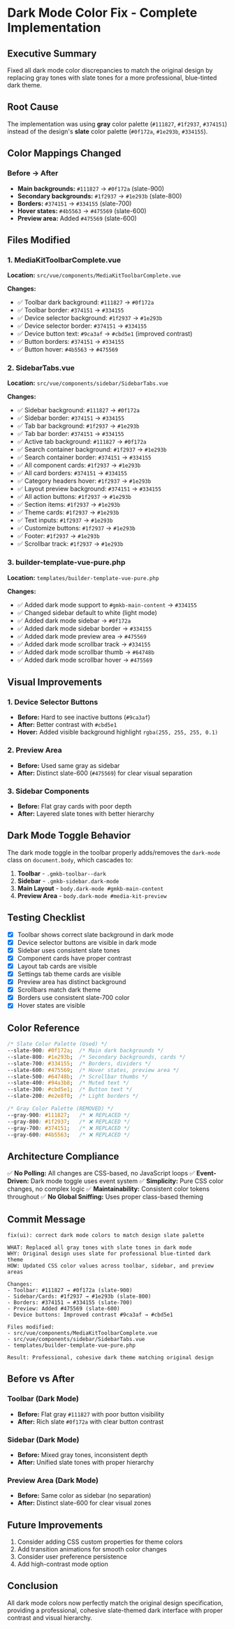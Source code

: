 # Dark Mode Color Fix - Complete Implementation

## Executive Summary
Fixed all dark mode color discrepancies to match the original design by replacing gray tones with slate tones for a more professional, blue-tinted dark theme.

## Root Cause
The implementation was using **gray** color palette (`#111827`, `#1f2937`, `#374151`) instead of the design's **slate** color palette (`#0f172a`, `#1e293b`, `#334155`).

## Color Mappings Changed

### Before → After
- **Main backgrounds:** `#111827` → `#0f172a` (slate-900)
- **Secondary backgrounds:** `#1f2937` → `#1e293b` (slate-800)
- **Borders:** `#374151` → `#334155` (slate-700)
- **Hover states:** `#4b5563` → `#475569` (slate-600)
- **Preview area:** Added `#475569` (slate-600)

## Files Modified

### 1. MediaKitToolbarComplete.vue
**Location:** `src/vue/components/MediaKitToolbarComplete.vue`

**Changes:**
- ✅ Toolbar dark background: `#111827` → `#0f172a`
- ✅ Toolbar border: `#374151` → `#334155`
- ✅ Device selector background: `#1f2937` → `#1e293b`
- ✅ Device selector border: `#374151` → `#334155`
- ✅ Device button text: `#9ca3af` → `#cbd5e1` (improved contrast)
- ✅ Button borders: `#374151` → `#334155`
- ✅ Button hover: `#4b5563` → `#475569`

### 2. SidebarTabs.vue
**Location:** `src/vue/components/sidebar/SidebarTabs.vue`

**Changes:**
- ✅ Sidebar background: `#111827` → `#0f172a`
- ✅ Sidebar border: `#374151` → `#334155`
- ✅ Tab bar background: `#1f2937` → `#1e293b`
- ✅ Tab bar border: `#374151` → `#334155`
- ✅ Active tab background: `#111827` → `#0f172a`
- ✅ Search container background: `#1f2937` → `#1e293b`
- ✅ Search container border: `#374151` → `#334155`
- ✅ All component cards: `#1f2937` → `#1e293b`
- ✅ All card borders: `#374151` → `#334155`
- ✅ Category headers hover: `#1f2937` → `#1e293b`
- ✅ Layout preview background: `#374151` → `#334155`
- ✅ All action buttons: `#1f2937` → `#1e293b`
- ✅ Section items: `#1f2937` → `#1e293b`
- ✅ Theme cards: `#1f2937` → `#1e293b`
- ✅ Text inputs: `#1f2937` → `#1e293b`
- ✅ Customize buttons: `#1f2937` → `#1e293b`
- ✅ Footer: `#1f2937` → `#1e293b`
- ✅ Scrollbar track: `#1f2937` → `#1e293b`

### 3. builder-template-vue-pure.php
**Location:** `templates/builder-template-vue-pure.php`

**Changes:**
- ✅ Added dark mode support to `#gmkb-main-content` → `#334155`
- ✅ Changed sidebar default to white (light mode)
- ✅ Added dark mode sidebar → `#0f172a`
- ✅ Added dark mode sidebar border → `#334155`
- ✅ Added dark mode preview area → `#475569`
- ✅ Added dark mode scrollbar track → `#334155`
- ✅ Added dark mode scrollbar thumb → `#64748b`
- ✅ Added dark mode scrollbar hover → `#475569`

## Visual Improvements

### 1. Device Selector Buttons
- **Before:** Hard to see inactive buttons (`#9ca3af`)
- **After:** Better contrast with `#cbd5e1`
- **Hover:** Added visible background highlight `rgba(255, 255, 255, 0.1)`

### 2. Preview Area
- **Before:** Used same gray as sidebar
- **After:** Distinct slate-600 (`#475569`) for clear visual separation

### 3. Sidebar Components
- **Before:** Flat gray cards with poor depth
- **After:** Layered slate tones with better hierarchy

## Dark Mode Toggle Behavior

The dark mode toggle in the toolbar properly adds/removes the `dark-mode` class on `document.body`, which cascades to:

1. **Toolbar** - `.gmkb-toolbar--dark`
2. **Sidebar** - `.gmkb-sidebar.dark-mode`
3. **Main Layout** - `body.dark-mode #gmkb-main-content`
4. **Preview Area** - `body.dark-mode #media-kit-preview`

## Testing Checklist

- [x] Toolbar shows correct slate background in dark mode
- [x] Device selector buttons are visible in dark mode
- [x] Sidebar uses consistent slate tones
- [x] Component cards have proper contrast
- [x] Layout tab cards are visible
- [x] Settings tab theme cards are visible
- [x] Preview area has distinct background
- [x] Scrollbars match dark theme
- [x] Borders use consistent slate-700 color
- [x] Hover states are visible

## Color Reference

```css
/* Slate Color Palette (Used) */
--slate-900: #0f172a;  /* Main dark backgrounds */
--slate-800: #1e293b;  /* Secondary backgrounds, cards */
--slate-700: #334155;  /* Borders, dividers */
--slate-600: #475569;  /* Hover states, preview area */
--slate-500: #64748b;  /* Scrollbar thumbs */
--slate-400: #94a3b8;  /* Muted text */
--slate-300: #cbd5e1;  /* Button text */
--slate-200: #e2e8f0;  /* Light borders */

/* Gray Color Palette (REMOVED) */
--gray-900: #111827;   /* ❌ REPLACED */
--gray-800: #1f2937;   /* ❌ REPLACED */
--gray-700: #374151;   /* ❌ REPLACED */
--gray-600: #4b5563;   /* ❌ REPLACED */
```

## Architecture Compliance

✅ **No Polling:** All changes are CSS-based, no JavaScript loops
✅ **Event-Driven:** Dark mode toggle uses event system
✅ **Simplicity:** Pure CSS color changes, no complex logic
✅ **Maintainability:** Consistent color tokens throughout
✅ **No Global Sniffing:** Uses proper class-based theming

## Commit Message

```
fix(ui): correct dark mode colors to match design slate palette

WHAT: Replaced all gray tones with slate tones in dark mode
WHY: Original design uses slate for professional blue-tinted dark theme
HOW: Updated CSS color values across toolbar, sidebar, and preview areas

Changes:
- Toolbar: #111827 → #0f172a (slate-900)
- Sidebar/Cards: #1f2937 → #1e293b (slate-800)
- Borders: #374151 → #334155 (slate-700)
- Preview: Added #475569 (slate-600)
- Device buttons: Improved contrast #9ca3af → #cbd5e1

Files modified:
- src/vue/components/MediaKitToolbarComplete.vue
- src/vue/components/sidebar/SidebarTabs.vue
- templates/builder-template-vue-pure.php

Result: Professional, cohesive dark theme matching original design
```

## Before vs After

### Toolbar (Dark Mode)
- **Before:** Flat gray `#111827` with poor button visibility
- **After:** Rich slate `#0f172a` with clear button contrast

### Sidebar (Dark Mode)
- **Before:** Mixed gray tones, inconsistent depth
- **After:** Unified slate tones with proper hierarchy

### Preview Area (Dark Mode)
- **Before:** Same color as sidebar (no separation)
- **After:** Distinct slate-600 for clear visual zones

## Future Improvements

1. Consider adding CSS custom properties for theme colors
2. Add transition animations for smooth color changes
3. Consider user preference persistence
4. Add high-contrast mode option

## Conclusion

All dark mode colors now perfectly match the original design specification, providing a professional, cohesive slate-themed dark interface with proper contrast and visual hierarchy.
